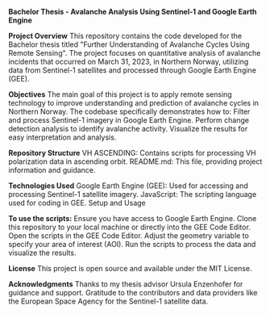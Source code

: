 **Bachelor Thesis - Avalanche Analysis Using Sentinel-1 and Google Earth Engine**

**Project Overview**
This repository contains the code developed for the Bachelor thesis titled "Further Understanding of Avalanche Cycles Using Remote Sensing". 
The project focuses on quantitative analysis of avalanche incidents that occurred on March 31, 2023, in Northern Norway, utilizing data from Sentinel-1 satellites and processed through Google Earth Engine (GEE).

**Objectives**
The main goal of this project is to apply remote sensing technology to improve understanding and prediction of avalanche cycles in Northern Norway.
The codebase specifically demonstrates how to:
Filter and process Sentinel-1 imagery in Google Earth Engine.
Perform change detection analysis to identify avalanche activity.
Visualize the results for easy interpretation and analysis.

**Repository Structure**
VH ASCENDING: Contains scripts for processing VH polarization data in ascending orbit.
README.md: This file, providing project information and guidance.

**Technologies Used**
Google Earth Engine (GEE): Used for accessing and processing Sentinel-1 satellite imagery.
JavaScript: The scripting language used for coding in GEE.
Setup and Usage

**To use the scripts:**
Ensure you have access to Google Earth Engine.
Clone this repository to your local machine or directly into the GEE Code Editor.
Open the scripts in the GEE Code Editor.
Adjust the geometry variable to specify your area of interest (AOI).
Run the scripts to process the data and visualize the results.

**License**
This project is open source and available under the MIT License.


**Acknowledgments**
Thanks to my thesis advisor Ursula Enzenhofer for guidance and support.
Gratitude to the contributors and data providers like the European Space Agency for the Sentinel-1 satellite data.

